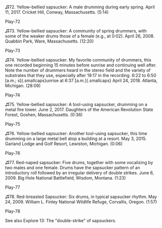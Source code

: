♫72. Yellow-bellied sapsucker: A male drumming during early spring.
April 11, 2017. Cricket Hill, Conway, Massachusetts. (5:14)

Play-72

♫73. Yellow-bellied sapsucker: A community of spring drummers, with some
of the weaker drums those of a female (e.g., at 0:02). April 26, 2008.
Quabbin Park, Ware, Massachusetts. (12:20)

Play-73

♫74. Yellow-bellied sapsucker: My favorite community of drummers, this
one recorded beginning 15 minutes before sunrise and continuing well
after. Note the number of drummers heard in the stereo field and the
variety of substrates that they use, especially after 19:17 in the
recording. 6:22 to 6:50 [a.m.; s]{.smallcaps}unrise at 6:37
[a.m.]{.smallcaps} April 24, 2018. Atlanta, Michigan. (28:09)

Play-74

♫75. Yellow-bellied sapsucker: A tool-using sapsucker, drumming on a
metal fire tower. June 2, 2017. Daughters of the American Revolution
State Forest, Goshen, Massachusetts. (0:36)

Play-75

♫76. Yellow-bellied sapsucker: Another tool-using sapsucker, this time
drumming on a large metal bell atop a building at a resort. May 3, 2015.
Garland Lodge and Golf Resort, Lewiston, Michigan. (0:06)

Play-76

♫77. Red-naped sapsucker: Five drums, together with some vocalizing by
two males and one female. Drums have the sapsucker pattern of an
introductory roll followed by an irregular delivery of double strikes.
June 6, 2009. Big Hole National Battlefield, Wisdom, Montana. (1:23)

Play-77

♫78. Red-breasted Sapsucker: Six drums, in typical sapsucker rhythm. May
24, 2009. William L. Finley National Wildlife Refuge, Corvallis, Oregon.
(1:57)

Play-78

See also Explore 13: The "double-strike" of sapsuckers.
